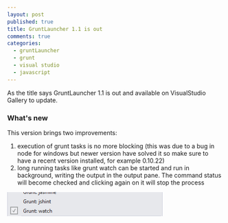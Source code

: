 ```yaml
---
layout: post
published: true
title: GruntLauncher 1.1 is out
comments: true
categories: 
  - gruntLauncher
  - grunt
  - visual studio
  - javascript
---
```


As the title says GruntLauncher 1.1 is out and available on VisualStudio Gallery to update.

### What's new

This version brings two improvements: 

1. execution of grunt tasks is no more blocking (this was due to a bug in node for windows but newer version have solved it so make sure to have a recent version installed, for example 0.10.22)
2. long running tasks like grunt watch can be started and run in background, writing the output in the output pane. The command status will become checked and clicking again on it will stop the process 


![Running task](/images/gruntLauncherDetail.png)
